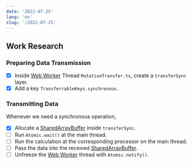 ```yaml
---
date: '2022-07-25'
lang: 'en'
slug: '/2022-07-25'
---
```


## Work Research

### Preparing Data Transmission

- [x] Inside [Web Worker](./../.././docs/pages/Web%20Worker.md) Thread `MutationTransfer.ts`, create a `transferSync` layer.
- [x] Add a key `TransferrableKeys.synchronous`.

### Transmitting Data

Whenever we need a synchronous operation,

- [x] Allocate a [SharedArrayBuffer](./../.././docs/pages/SharedArrayBuffer.md) inside `transferSync`.
- [ ] Run `Atomic.wait()` at the main thread.
- [ ] Run the calculation at the corresponding processor on the main thread.
- [ ] Pass the data into the received [SharedArrayBuffer](./../.././docs/pages/SharedArrayBuffer.md).
- [ ] Unfreeze the [Web Worker](./../.././docs/pages/Web%20Worker.md) thread with `Atomic.notify()`.

<head>
  <html lang="en-US"/>
</head>
